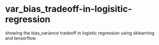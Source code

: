 # var_bias_tradeoff-in-logisitic-regression
showing the bias_variance tradeoff in logistic regression using sklearning and tensorflow
